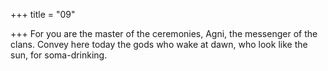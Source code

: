 +++
title = "09"

+++
For you are the master of the ceremonies, Agni, the messenger of  the clans.
Convey here today the gods who wake at dawn, who look like the sun,  for soma-drinking.